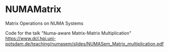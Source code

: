 NUMAMatrix
==========

Matrix Operations on NUMA Systems

Code for the talk "Numa-aware Matrix-Matrix Multiplication"
https://www.dcl.hpi.uni-potsdam.de/teaching/numasem/slides/NUMASem_Matrix_multiplication.pdf
